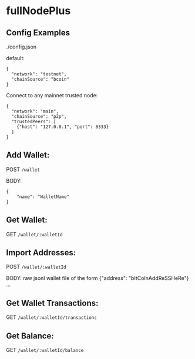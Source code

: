 # fullNodePlus

## Config Examples
./config.json

default:
```
{
  "network": "testnet",
  "chainSource": "bcoin"
}
```
Connect to any mainnet trusted node:
```
{
  "network": "main",
  "chainSource": "p2p",
  "trustedPeers": [
    {"host": "127.0.0.1", "port": 8333}
  ]
}
```

## Add Wallet:

POST `/wallet`

BODY:
```
{
	"name": "WalletName"
}
```

## Get Wallet:

GET `/wallet/:walletId`

## Import Addresses:

POST `/wallet/:walletId`

BODY: raw jsonl wallet file of the form
{"address": "bItCoInAddReSSHeRe"}
...

## Get Wallet Transactions:

GET `/wallet/:walletId/transactions`

## Get Balance:

GET `/wallet/:walletId/balance`
